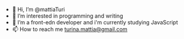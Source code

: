 - 👋 Hi, I’m @mattiaTuri
- 👀 I’m interested in programming and writing
- 🌱 I’m a front-edn developer and i'm currently studying JavaScript 
- 📫 How to reach me turina.mattia@gmail.com

<!---
mattiaTuri/mattiaTuri is a ✨ special ✨ repository because its `README.md` (this file) appears on your GitHub profile.
You can click the Preview link to take a look at your changes.
--->
